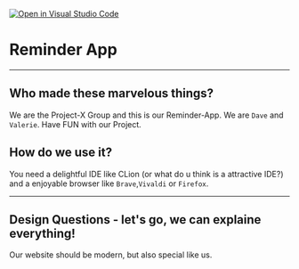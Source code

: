 [![Open in Visual Studio Code](https://classroom.github.com/assets/open-in-vscode-f059dc9a6f8d3a56e377f745f24479a46679e63a5d9fe6f495e02850cd0d8118.svg)](https://classroom.github.com/online_ide?assignment_repo_id=6605672&assignment_repo_type=AssignmentRepo)
# Reminder App

***

## Who made these marvelous things?

We are the Project-X Group and this is our Reminder-App. We are `Dave` and `Valerie`.
Have FUN with our Project.


## How do we use it?

You need a delightful IDE like CLion (or what do u think is a attractive IDE?) and a enjoyable browser like `Brave`,`Vivaldi` or `Firefox`.

***

## Design Questions - let's go, we can explaine everything!

Our website should be modern, but also special like us. 
